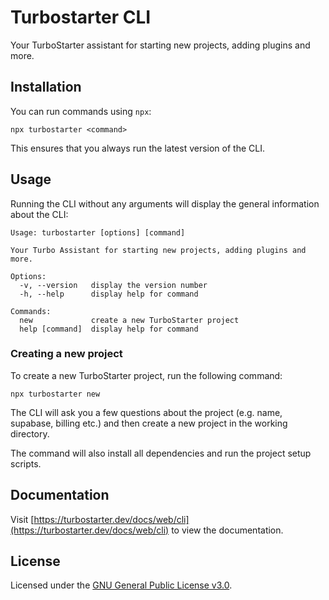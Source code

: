 # Turbostarter CLI

Your TurboStarter assistant for starting new projects, adding plugins and more.

## Installation

You can run commands using `npx`:

```
npx turbostarter <command>
```

This ensures that you always run the latest version of the CLI.

## Usage

Running the CLI without any arguments will display the general information about the CLI:

```
Usage: turbostarter [options] [command]

Your Turbo Assistant for starting new projects, adding plugins and more.

Options:
  -v, --version   display the version number
  -h, --help      display help for command

Commands:
  new             create a new TurboStarter project
  help [command]  display help for command
```

### Creating a new project

To create a new TurboStarter project, run the following command:

```
npx turbostarter new
```

The CLI will ask you a few questions about the project (e.g. name, supabase, billing etc.) and then create a new project in the working directory.

The command will also install all dependencies and run the project setup scripts.

## Documentation

Visit [https://turbostarter.dev/docs/web/cli](https://turbostarter.dev/docs/web/cli) to view the documentation.

## License

Licensed under the [GNU General Public License v3.0](https://github.com/turbostarter/cli/blob/main/LICENSE).
